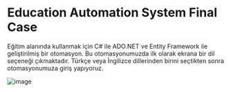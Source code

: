# Education Automation System Final Case
Eğitim alanında kullanmak için C# ile ADO.NET ve Entity Framework ile geliştirilmiş bir otomasyon.
Bu otomasyonumuzda ilk olarak ekrana bir dil seçeneği çıkmaktadır. Türkçe veya İngilizce dillerinden birini seçtikten sonra otomasyonumuza giriş yapıyoruz.




![image](https://github.com/SercanKurban96/Education-Automation-System-Final-Case/assets/115387811/bfd3bf1b-387c-4918-9ec9-fea57039a2f0)
